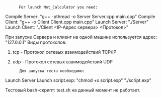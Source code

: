           For launch Net_Calculator you need:
Compile Server: "g++ -pthread -o Server Server.cpp main.cpp"
Compile Client: "g++ -o Client Client.cpp main.cpp"
Launch Server: "./Server"
Launch Client: "./Client <IP-Адрес сервера> <Протокол>"

При запуске Сервера и клиент на одной машине используется адрес: "127.0.0.1"
Виды протоколов: 
1. tcp - Протокол сетевых взаимодействий TCP/IP
2. udp - Протокол сетевых взаимодействий UDP

          Для запуска теста необходимо:

Launch Server
Launch script.exp: "chmod +x script.exp" "./script.exp"

Тестовый bash-скрипт: test.sh на данный момент не работает.

